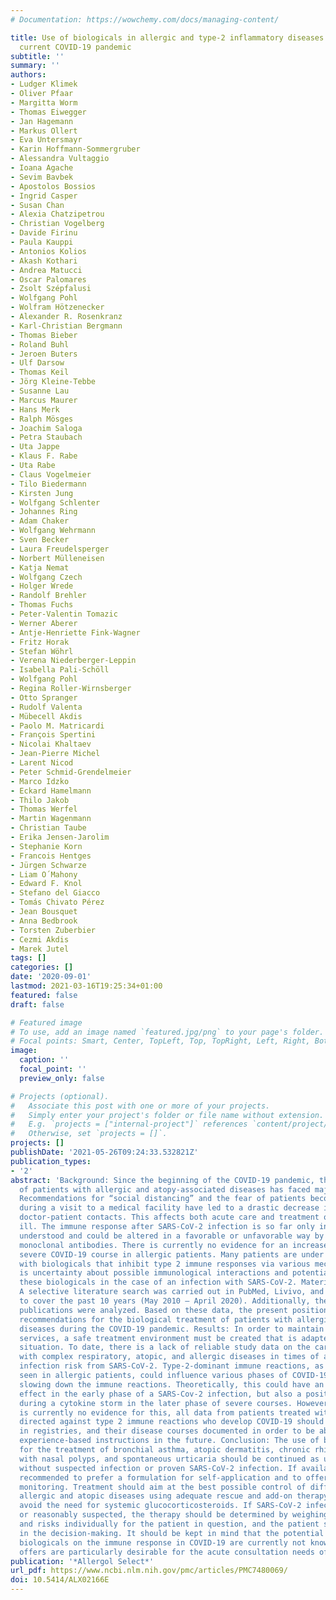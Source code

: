 ```yaml
---
# Documentation: https://wowchemy.com/docs/managing-content/

title: Use of biologicals in allergic and type-2 inflammatory diseases during the
  current COVID-19 pandemic
subtitle: ''
summary: ''
authors:
- Ludger Klimek
- Oliver Pfaar
- Margitta Worm
- Thomas Eiwegger
- Jan Hagemann
- Markus Ollert
- Eva Untersmayr
- Karin Hoffmann-Sommergruber
- Alessandra Vultaggio
- Ioana Agache
- Sevim Bavbek
- Apostolos Bossios
- Ingrid Casper
- Susan Chan
- Alexia Chatzipetrou
- Christian Vogelberg
- Davide Firinu
- Paula Kauppi
- Antonios Kolios
- Akash Kothari
- Andrea Matucci
- Oscar Palomares
- Zsolt Szépfalusi
- Wolfgang Pohl
- Wolfram Hötzenecker
- Alexander R. Rosenkranz
- Karl-Christian Bergmann
- Thomas Bieber
- Roland Buhl
- Jeroen Buters
- Ulf Darsow
- Thomas Keil
- Jörg Kleine-Tebbe
- Susanne Lau
- Marcus Maurer
- Hans Merk
- Ralph Mösges
- Joachim Saloga
- Petra Staubach
- Uta Jappe
- Klaus F. Rabe
- Uta Rabe
- Claus Vogelmeier
- Tilo Biedermann
- Kirsten Jung
- Wolfgang Schlenter
- Johannes Ring
- Adam Chaker
- Wolfgang Wehrmann
- Sven Becker
- Laura Freudelsperger
- Norbert Mülleneisen
- Katja Nemat
- Wolfgang Czech
- Holger Wrede
- Randolf Brehler
- Thomas Fuchs
- Peter-Valentin Tomazic
- Werner Aberer
- Antje-Henriette Fink-Wagner
- Fritz Horak
- Stefan Wöhrl
- Verena Niederberger-Leppin
- Isabella Pali-Schöll
- Wolfgang Pohl
- Regina Roller-Wirnsberger
- Otto Spranger
- Rudolf Valenta
- Mübecell Akdis
- Paolo M. Matricardi
- François Spertini
- Nicolai Khaltaev
- Jean-Pierre Michel
- Larent Nicod
- Peter Schmid-Grendelmeier
- Marco Idzko
- Eckard Hamelmann
- Thilo Jakob
- Thomas Werfel
- Martin Wagenmann
- Christian Taube
- Erika Jensen-Jarolim
- Stephanie Korn
- Francois Hentges
- Jürgen Schwarze
- Liam O´Mahony
- Edward F. Knol
- Stefano del Giacco
- Tomás Chivato Pérez
- Jean Bousquet
- Anna Bedbrook
- Torsten Zuberbier
- Cezmi Akdis
- Marek Jutel
tags: []
categories: []
date: '2020-09-01'
lastmod: 2021-03-16T19:25:34+01:00
featured: false
draft: false

# Featured image
# To use, add an image named `featured.jpg/png` to your page's folder.
# Focal points: Smart, Center, TopLeft, Top, TopRight, Left, Right, BottomLeft, Bottom, BottomRight.
image:
  caption: ''
  focal_point: ''
  preview_only: false

# Projects (optional).
#   Associate this post with one or more of your projects.
#   Simply enter your project's folder or file name without extension.
#   E.g. `projects = ["internal-project"]` references `content/project/deep-learning/index.md`.
#   Otherwise, set `projects = []`.
projects: []
publishDate: '2021-05-26T09:24:33.532821Z'
publication_types:
- '2'
abstract: 'Background: Since the beginning of the COVID-19 pandemic, the treatment
  of patients with allergic and atopy-associated diseases has faced major challenges.
  Recommendations for “social distancing” and the fear of patients becoming infected
  during a visit to a medical facility have led to a drastic decrease in personal
  doctor-patient contacts. This affects both acute care and treatment of the chronically
  ill. The immune response after SARS-CoV-2 infection is so far only insufficiently
  understood and could be altered in a favorable or unfavorable way by therapy with
  monoclonal antibodies. There is currently no evidence for an increased risk of a
  severe COVID-19 course in allergic patients. Many patients are under ongoing therapy
  with biologicals that inhibit type 2 immune responses via various mechanisms. There
  is uncertainty about possible immunological interactions and potential risks of
  these biologicals in the case of an infection with SARS-CoV-2. Materials and methods:
  A selective literature search was carried out in PubMed, Livivo, and the internet
  to cover the past 10 years (May 2010 – April 2020). Additionally, the current German-language
  publications were analyzed. Based on these data, the present position paper provides
  recommendations for the biological treatment of patients with allergic and atopy-associated
  diseases during the COVID-19 pandemic. Results: In order to maintain in-office consultation
  services, a safe treatment environment must be created that is adapted to the pandemic
  situation. To date, there is a lack of reliable study data on the care for patients
  with complex respiratory, atopic, and allergic diseases in times of an imminent
  infection risk from SARS-CoV-2. Type-2-dominant immune reactions, as they are frequently
  seen in allergic patients, could influence various phases of COVID-19, e.g., by
  slowing down the immune reactions. Theoretically, this could have an unfavorable
  effect in the early phase of a SARS-Cov-2 infection, but also a positive effect
  during a cytokine storm in the later phase of severe courses. However, since there
  is currently no evidence for this, all data from patients treated with a biological
  directed against type 2 immune reactions who develop COVID-19 should be collected
  in registries, and their disease courses documented in order to be able to provide
  experience-based instructions in the future. Conclusion: The use of biologicals
  for the treatment of bronchial asthma, atopic dermatitis, chronic rhinosinusitis
  with nasal polyps, and spontaneous urticaria should be continued as usual in patients
  without suspected infection or proven SARS-CoV-2 infection. If available, it is
  recommended to prefer a formulation for self-application and to offer telemedical
  monitoring. Treatment should aim at the best possible control of difficult-to-control
  allergic and atopic diseases using adequate rescue and add-on therapy and should
  avoid the need for systemic glucocorticosteroids. If SARS-CoV-2 infection is proven
  or reasonably suspected, the therapy should be determined by weighing the benefits
  and risks individually for the patient in question, and the patient should be involved
  in the decision-making. It should be kept in mind that the potential effects of
  biologicals on the immune response in COVID-19 are currently not known. Telemedical
  offers are particularly desirable for the acute consultation needs of suitable patients.'
publication: '*Allergol Select*'
url_pdf: https://www.ncbi.nlm.nih.gov/pmc/articles/PMC7480069/
doi: 10.5414/ALX02166E
---
```

